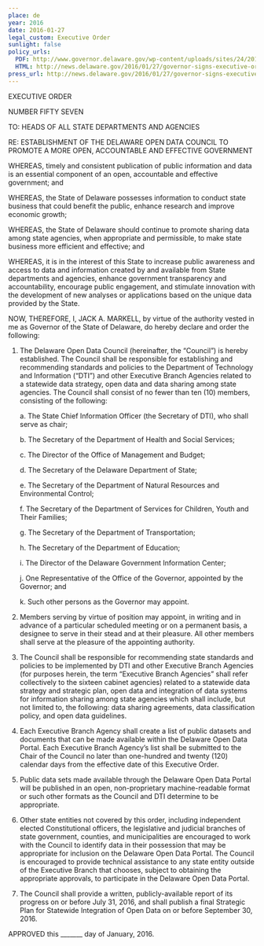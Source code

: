 ```yaml
---
place: de
year: 2016
date: 2016-01-27
legal_custom: Executive Order
sunlight: false
policy_urls:
  PDF: http://www.governor.delaware.gov/wp-content/uploads/sites/24/2016/12/EO057.pdf
  HTML: http://news.delaware.gov/2016/01/27/governor-signs-executive-order-that-increases-transparency-and-access-to-public-information/
press_url: http://news.delaware.gov/2016/01/27/governor-signs-executive-order-that-increases-transparency-and-access-to-public-information/
---
```


EXECUTIVE ORDER

NUMBER FIFTY SEVEN

TO: HEADS OF ALL STATE DEPARTMENTS AND AGENCIES

RE: ESTABLISHMENT OF THE DELAWARE OPEN DATA COUNCIL TO PROMOTE A MORE OPEN, ACCOUNTABLE AND EFFECTIVE GOVERNMENT

WHEREAS, timely and consistent publication of <span class="g-open-formats">public information and data </span>is an essential component of an open, accountable and effective government; and

WHEREAS, the State of Delaware possesses information to conduct state business that could benefit the public, enhance research and improve economic growth;

WHEREAS, the State of Delaware should continue to promote sharing data among state agencies, when appropriate and permissible, to make state business more efficient and effective; and

WHEREAS, it is in the interest of this State to increase public awareness and access to data and information created by and available from State departments and agencies, enhance government transparency and accountability, encourage public engagement, and stimulate innovation with the development of new analyses or applications based on the unique data provided by the State.

NOW, THEREFORE, I, JACK A. MARKELL, by virtue of the authority vested in me as Governor of the State of Delaware, do hereby declare and order the following:

1. The Delaware Open Data Council (hereinafter, the “Council”) is hereby established. The Council shall be responsible for establishing and recommending standards and policies to the Department of Technology and Information (“DTI”) and other Executive Branch Agencies related to a statewide data strategy, open data and data sharing among state agencies. The Council shall consist of no fewer than ten (10) members, consisting of the following:

    a. The State Chief Information Officer (the Secretary of DTI), who shall serve as chair;

    b. The Secretary of the Department of Health and Social Services;

    c. The Director of the Office of Management and Budget;

    d. The Secretary of the Delaware Department of State;

    e. The Secretary of the Department of Natural Resources and Environmental Control;

    f. The Secretary of the Department of Services for Children, Youth and Their Families;

    g. The Secretary of the Department of Transportation;

    h. The Secretary of the Department of Education;

    i. The Director of the Delaware Government Information Center;

    j. One Representative of the Office of the Governor, appointed by the Governor; and

    k. Such other persons as the Governor may appoint.

2. Members serving by virtue of position may appoint, in writing and in advance of a particular scheduled meeting or on a permanent basis, a designee to serve in their stead and at their pleasure. All other members shall serve at the pleasure of the appointing authority.

3. The Council shall be responsible for recommending state standards and policies to be implemented by DTI and other Executive Branch Agencies (for purposes herein, the term “Executive Branch Agencies” shall refer collectively to the sixteen cabinet agencies) related to a statewide data strategy and strategic plan, open data and integration of data systems for information sharing among state agencies which shall include, but not limited to, the following: data sharing agreements, data classification policy, and open data guidelines.

4. Each Executive Branch Agency shall create a list of public datasets and documents that can be made available within the Delaware Open Data Portal. Each Executive Branch Agency’s list shall be submitted to the Chair of the Council no later than one-hundred and twenty (120) calendar days from the effective date of this Executive Order.

5. Public data sets made available through the Delaware Open Data <span class="g-open-formats">Portal will be published in an open, non-proprietary machine-readable format or such other formats as the Council and DTI determine to be appropriate</span>.

6. Other state entities not covered by this order, including independent elected Constitutional officers, the legislative and judicial branches of state government, counties, and municipalities are encouraged to work with the Council to identify data in their possession that may be appropriate for inclusion on the Delaware Open Data Portal. The Council is encouraged to provide technical assistance to any state entity outside of the Executive Branch that chooses, subject to obtaining the appropriate approvals, to participate in the Delaware Open Data Portal.

7. The Council shall provide a written, publicly-available report of its progress on or before July 31, 2016, and shall publish a final Strategic Plan for Statewide Integration of Open Data on or before September 30, 2016.

APPROVED this _______ day of January, 2016.
